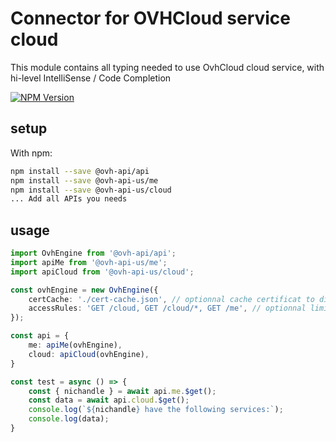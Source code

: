 # Connector for OVHCloud service cloud

This module contains all typing needed to use OvhCloud cloud service, with hi-level IntelliSense / Code Completion

[![NPM Version](https://img.shields.io/npm/v/@ovh-api-us/cloud.svg?style=flat)](https://www.npmjs.org/package/@ovh-api-us/cloud)

## setup

With npm:
````bash
npm install --save @ovh-api/api
npm install --save @ovh-api-us/me
npm install --save @ovh-api-us/cloud
... Add all APIs you needs
````

## usage

````typescript
import OvhEngine from '@ovh-api/api';
import apiMe from '@ovh-api-us/me';
import apiCloud from '@ovh-api-us/cloud';

const ovhEngine = new OvhEngine({ 
    certCache: './cert-cache.json', // optionnal cache certificat to disk
    accessRules: 'GET /cloud, GET /cloud/*, GET /me', // optionnal limit the requested privileges.
});

const api = {
    me: apiMe(ovhEngine),
    cloud: apiCloud(ovhEngine),
}

const test = async () => {
    const { nichandle } = await api.me.$get();
    const data = await api.cloud.$get();
    console.log(`${nichandle} have the following services:`);
    console.log(data);
}

````